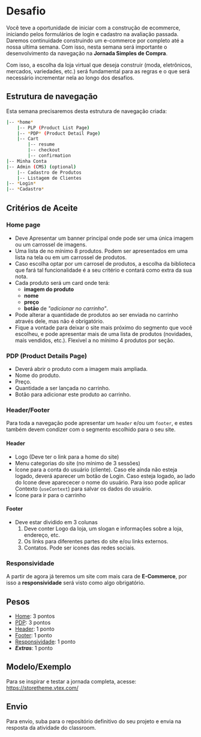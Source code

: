 # Desafio

Você teve a oportunidade de iniciar com a construção de ecommerce, iniciando pelos formulários de login e cadastro na avaliação passada. Daremos continuidade construindo um e-commerce por completo até a nossa ultima semana. Com isso, nesta semana será importante o desenvolvimento da navegação na **Jornada Simples de Compra**.

Com isso, a escolha da loja virtual que deseja construir (moda, eletrônicos, mercados, variedades, etc.) será fundamental para as regras e o que será necessário incrementar nela ao longo dos desafios.

## Estrutura de navegação

Esta semana precisaremos desta estrutura de navegação criada:

```bash
|-- *home*
    |-- PLP (Product List Page)
    |-- *PDP* (Product Detail Page)
    |-- Cart
        |-- resume
        |-- checkout
        |-- confirmation
|-- Minha Conta
|-- Admin (CMS) (optional)
    |-- Cadastro de Produtos
    |-- Listagem de Clientes
|-- *Login* 
|-- *Cadastro*
```

## Critérios de Aceite

### Home page

- Deve Apresentar um banner principal onde pode ser uma única imagem ou um carrossel de imagens.
- Uma lista de no mínimo 8 produtos. Podem ser apresentados em uma lista na tela ou em um carrossel de produtos.
- Caso escolha optar por um carrosel de produtos, a escolha da biblioteca que fará tal funcionalidade é a seu critério e contará como extra da sua nota.
- Cada produto será um card onde terá:
  - **imagem do produto** 
  - **nome** 
  - **preço** 
  - **botão** de *"adicionar no carrinho"*. 
- Pode alterar a quantidade de produtos ao ser enviada no carrinho através dele, mas não é obrigatório.
- Fique a vontade para deixar o site mais próximo do segmento que você escolheu, e pode apresentar mais de uma lista de produtos (novidades, mais vendidos, etc.). Flexivel a no mínimo 4 produtos por seção.

### PDP (Product Details Page)

- Deverá abrir o produto com a imagem mais ampliada.
- Nome do produto.
- Preço.
- Quantidade a ser lançada no carrinho.
- Botão para adicionar este produto ao carrinho.

### Header/Footer

Para toda a navegação pode apresentar um `header` e/ou um `footer`, e estes também devem condizer com o segmento escolhido para o seu site.

#### Header

- Logo (Deve ter o link para a home do site)
- Menu categorias do site (no mínimo de 3 sessões)
- Ícone para a conta do usuário (cliente). Caso ele ainda não esteja logado, deverá aparecer um botão de Login. Caso esteja logado, ao lado do Icone deve aparececer o nome do usuário. Para isso pode aplicar Contexto (`useContext`) para salvar os dados do usuário.
- Ícone para ir para o carrinho

#### Footer

- Deve estar dividido em 3 colunas
   1. Deve conter Logo da loja, um slogan e informações sobre a loja, endereço, etc.
   2. Os links para diferentes partes do site e/ou links externos.
   3. Contatos. Pode ser icones das redes sociais.

### Responsividade

A partir de agora já teremos um site com mais cara de **E-Commerce**, por isso a **responsividade** será visto como algo obrigatório.

## Pesos

- [Home](#home-page): 3 pontos
- [PDP](#pdp-product-details-page): 3 pontos
- [Header](#header): 1 ponto
- [Footer](#footer): 1 ponto 
- [Responsividade](#responsividade): 1 ponto
- ***Extras***: 1 ponto

## Modelo/Exemplo

Para se inspirar e testar a jornada completa, acesse: <https://storetheme.vtex.com/>

## Envio

Para envio, suba para o repositório definitivo do seu projeto e envia na resposta da atividade do classroom.
